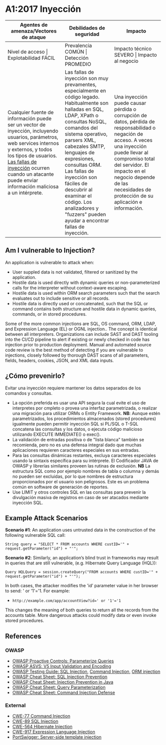 # A1:2017 Inyección

| Agentes de amenaza/Vectores de ataque | Debilidades de seguridad           | Impacto               |
| -- | -- | -- |
| Nivel de acceso \| Explotabilidad FÁCIL | Prevalencia COMÚN \| Detección PROMEDIO | Impacto técnico SEVERO \| Impacto al negocio |
| Cualquier fuente de información puede ser un vector de inyección, incluyendo usuarios, parámetros, web services internos y externos, y todos los tipos de usuarios. [Las fallas de inyección](http://www.owasp.org/index.php/Injection_Flaws) ocurren cuando un atacante puede enviar información maliciosa a un intérprete. | Las fallas de inyección son muy prevamentes, especialmente en código legado. Habitualmente son halladas en SQL, LDAP, XPath o consultas NoSQL, comandos del sistema operativo, parsers XML, cabezales SMTP, lenguajes de expresiones, consultas ORM. Las fallas de inyección son fáciles de descubrir al examinar el código. Los analizadores y "fuzzers" pueden ayudar a encontrar fallas de inyección. | Una inyección puede causar pérdida o corrupción de datos, pérdida de responsabilidad o negación de acceso. A veces una inyección puede llevar al compromiso total del servidor. El impacto en el negocio depende de las necesidades de protección de su aplicación e información. |

## Am I vulnerable to Injection?

An application is vulnerable to attack when:

* User suppled data is not validated, filtered or sanitized by the application.
* Hostile data is used directly with dynamic queries or non-parameterized calls for the interpreter without context-aware escaping.
* Hostile data is used within ORM search parameters such that the search evaluates out to include sensitive or all records.
* Hostile data is directly used or concatenated, such that the SQL or command contains both structure and hostile data in dynamic queries, commands, or in stored procedures.

Some of the more common injections are SQL, OS command, ORM, LDAP, and Expression Language (EL) or OGNL injection.. The concept is identical between all interpreters. Organizations can include SAST and DAST tooling into the CI/CD pipeline to alert if existing or newly checked in code has injection prior to production deployment. Manual and automated source code review is the best method of detecting if you are vulnerable to injections, closely followed by thorough DAST scans of all parameters, fields, headers, cookies, JSON, and XML data inputs.

## ¿Cómo prevenirlo?

Evitar una inyección requiere mantener los datos separados de los comandos y consultas.

* La opción preferida es usar una API segura la cual evite el uso de interpretes por cmpleto o provea una interfaz parametrizada, o realizar una migración para utilizar ORMs o Entity Framework. **NB**: Aunque estén parametrizados, los procedimientos almacenados (stored procedures) igualmente pueden permitir inyección SQL si PL/SQL o T-SQL concatena las consultas y los datos, o ejecuta código malicioso utilizando EXECUTE IMMEDIATE() o exec().
* La validación de entradas positiva o de "lista blanca" también se recomienda, pero no es una defensa integral dado que muchas aplicaciones requieren caracteres especiales en sus entradas.
* Para las consultas dinámicas restantes, excluya caracteres especiales usando la sintaxis específica para su intérprete. El Codificador JAVA de OWASP y librerías similares proveen las rutinas de exclusión. **NB** La estructura SQL como por ejemplo nombres de tabla o columna y demás no pueden ser excluidas, por lo que nombres de estructura proporcionados por el usuario son peligrosos. Este es un problema común en software de generación de reportes.
* Use LIMIT y otros controles SQL en las consultas para prevenir la divulgación masiva de registros en caso de ser atacados mediante inyección SQL.

## Example Attack Scenarios

**Scenario #1**: An application uses untrusted data in the construction of the following vulnerable SQL call:

```
String query = "SELECT * FROM accounts WHERE custID='" + request.getParameter("id") + "'";
```

**Scenario #2**: Similarly, an application’s blind trust in frameworks may result in queries that are still vulnerable, (e.g. Hibernate Query Language (HQL)):

```
Query HQLQuery = session.createQuery("FROM accounts WHERE custID='" + request.getParameter("id") + "'");
```

In both cases, the attacker modifies the 'id’ parameter value in her browser to send:  ' or '1'='1. For example:
* `http://example.com/app/accountView?id=' or '1'='1`

This changes the meaning of both queries to return all the records from the accounts table.  More dangerous attacks could modify data or even invoke stored procedures.

## References

### OWASP

* [OWASP Proactive Controls: Parameterize Queries](https://www.owasp.org/index.php/OWASP_Proactive_Controls#2:_Parameterize_Queries)
* [OWASP ASVS: V5 Input Validation and Encoding](TBA)
* [OWASP Testing Guide: SQL Injection](https://www.owasp.org/index.php/Testing_for_SQL_Injection_(OTG-INPVAL-005)), [Command Injection](https://www.owasp.org/index.php/Testing_for_Command_Injection_(OTG-INPVAL-013)), [ORM injection](https://www.owasp.org/index.php/Testing_for_ORM_Injection_(OTG-INPVAL-007))
* [OWASP Cheat Sheet: SQL Injection Prevention](https://www.owasp.org/index.php/SQL_Injection_Prevention_Cheat_Sheet)
* [OWASP Cheat Sheet: Injection Prevention in Java](https://www.owasp.org/index.php/Injection_Prevention_Cheat_Sheet_in_Java)
* [OWASP Cheat Sheet: Query Parameterization](https://www.owasp.org/index.php/Query_Parameterization_Cheat_Sheet)
* [OWASP Cheat Sheet: Command Injection Defense](https://www.owasp.org/index.php/Command_Injection_Defense_Cheat_Sheet)

### External

* [CWE-77 Command Injection](https://cwe.mitre.org/data/definitions/77.html)
* [CWE-89 SQL Injection](https://cwe.mitre.org/data/definitions/89.html)
* [CWE-564 Hibernate Injection](https://cwe.mitre.org/data/definitions/564.html)
* [CWE-917 Expression Language Injection](https://cwe.mitre.org/data/definitions/917.html)
* [PortSwigger: Server-side template injection](https://portswigger.net/knowledgebase/issues/details/00101080_serversidetemplateinjection)
